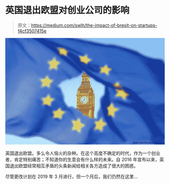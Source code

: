 # 英国退出欧盟对创业公司的影响

> 原文：<https://medium.com/swlh/the-impact-of-brexit-on-startups-f4cf3507415e>

![](img/d2dfc3a90fb24a3eca3894cb069895c4.png)

英国退出欧盟。多么令人恼火的杂种。在这个高度不确定的时代，作为一个创业者，肯定特别痛苦；不知道你的生意会有什么样的未来。自 2016 年宣布以来，英国退出欧盟经常相互矛盾的头条新闻给相关各方造成了很大的困惑。

尽管更改计划在 2019 年 3 月进行，但一个月后，我们仍然在这里…